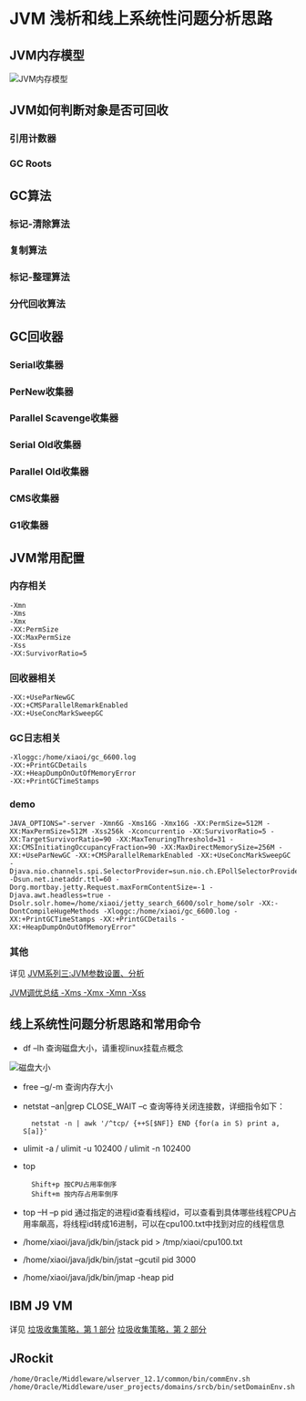 JVM 浅析和线上系统性问题分析思路
=======================

## JVM内存模型

![JVM内存模型](/heap.png)

## JVM如何判断对象是否可回收
### 引用计数器
### GC Roots
## GC算法
### 标记-清除算法
### 复制算法
### 标记-整理算法
### 分代回收算法
## GC回收器
### Serial收集器
### PerNew收集器
### Parallel Scavenge收集器
### Serial Old收集器
### Parallel Old收集器
### CMS收集器
### G1收集器
## JVM常用配置

### 内存相关
	-Xmn
	-Xms
	-Xmx
	-XX:PermSize
	-XX:MaxPermSize
	-Xss
	-XX:SurvivorRatio=5

### 回收器相关
	-XX:+UseParNewGC 
	-XX:+CMSParallelRemarkEnabled 
	-XX:+UseConcMarkSweepGC

### GC日志相关
	-Xloggc:/home/xiaoi/gc_6600.log
	-XX:+PrintGCDetails
	-XX:+HeapDumpOnOutOfMemoryError
	-XX:+PrintGCTimeStamps

### demo
	JAVA_OPTIONS="-server -Xmn6G -Xms16G -Xmx16G -XX:PermSize=512M -XX:MaxPermSize=512M -Xss256k -Xconcurrentio -XX:SurvivorRatio=5 -XX:TargetSurvivorRatio=90 -XX:MaxTenuringThreshold=31 -XX:CMSInitiatingOccupancyFraction=90 -XX:MaxDirectMemorySize=256M -XX:+UseParNewGC -XX:+CMSParallelRemarkEnabled -XX:+UseConcMarkSweepGC -Djava.nio.channels.spi.SelectorProvider=sun.nio.ch.EPollSelectorProvider -Dsun.net.inetaddr.ttl=60 -Dorg.mortbay.jetty.Request.maxFormContentSize=-1 -Djava.awt.headless=true -Dsolr.solr.home=/home/xiaoi/jetty_search_6600/solr_home/solr -XX:-DontCompileHugeMethods -Xloggc:/home/xiaoi/gc_6600.log -XX:+PrintGCTimeStamps -XX:+PrintGCDetails -XX:+HeapDumpOnOutOfMemoryError"

### 其他
详见 [JVM系列三:JVM参数设置、分析](https://www.cnblogs.com/redcreen/archive/2011/05/04/2037057.html)

[JVM调优总结 -Xms -Xmx -Xmn -Xss](http://unixboy.iteye.com/blog/174173/)

## 线上系统性问题分析思路和常用命令

* df –lh 查询磁盘大小，请重视linux挂载点概念

![磁盘大小](/df.png)

* free –g/-m 查询内存大小
* netstat –an&#124;grep CLOSE_WAIT –c 查询等待关闭连接数，详细指令如下：

		netstat -n | awk '/^tcp/ {++S[$NF]} END {for(a in S) print a, S[a]}'

* ulimit -a / ulimit -u 102400 / ulimit -n 102400

* top

		Shift+p 按CPU占用率倒序
		Shift+m 按内存占用率倒序

* top –H –p pid 通过指定的进程id查看线程id，可以查看到具体哪些线程CPU占用率飙高，将线程id转成16进制，可以在cpu100.txt中找到对应的线程信息
* /home/xiaoi/java/jdk/bin/jstack pid > /tmp/xiaoi/cpu100.txt
* /home/xiaoi/java/jdk/bin/jstat –gcutil pid 3000
* /home/xiaoi/java/jdk/bin/jmap -heap pid

## IBM J9 VM
详见 [垃圾收集策略，第 1 部分](https://www.ibm.com/developerworks/cn/java/j-ibmjava2/)
[垃圾收集策略，第 2 部分](https://www.ibm.com/developerworks/cn/java/j-ibmjava3/)

## JRockit
	/home/Oracle/Middleware/wlserver_12.1/common/bin/commEnv.sh
	/home/Oracle/Middleware/user_projects/domains/srcb/bin/setDomainEnv.sh
